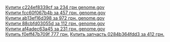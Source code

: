 [Купити c224ef8339cf за 234 грн genome.gov](https://www.genome.gov/)<br>
[Купити fcc60f067b4b за 457 грн. genome.gov](https://www.genome.gov/)<br>
[Купити ab13ef16d398 за 972 грн. genome.gov](https://www.genome.gov/)<br>
[Купити 88cbfd03055d за 112 грн. genome.gov](https://www.genome.gov/)<br>
[Купити af4adec63a45 за 231 грн. genome.gov](https://www.genome.gov/)<br>
[Купить f0eff47b709f 777 грн.](https://t.me/google_indextest/2)
[Купить запчасть 0284b364fdd3 за 412 грн.](https://t.me/google_indextest/4)
